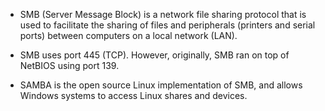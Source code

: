 
- SMB (Server Message Block) is a network file sharing protocol that is used to facilitate the sharing of files and peripherals (printers and serial ports) between computers on a local network (LAN).

- SMB uses port 445 (TCP). However, originally, SMB ran on top of NetBIOS using port 139.

- SAMBA is the open source Linux implementation of SMB, and allows Windows systems to access Linux shares and devices.
